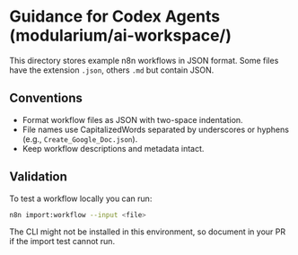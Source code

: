 # Guidance for Codex Agents (modularium/ai-workspace/)

This directory stores example n8n workflows in JSON format.  Some files have the extension `.json`, others `.md` but contain JSON.

## Conventions
- Format workflow files as JSON with two-space indentation.
- File names use CapitalizedWords separated by underscores or hyphens (e.g., `Create_Google_Doc.json`).
- Keep workflow descriptions and metadata intact.

## Validation
To test a workflow locally you can run:
```bash
n8n import:workflow --input <file>
```
The CLI might not be installed in this environment, so document in your PR if the import test cannot run.
